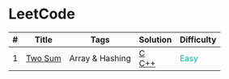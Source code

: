 # LeetCode

<!-- 
<td style="color: rgb(0 184 163)">Easy</td>
<td style="color: rgb(255 192 30)">Medium</td>
<td style="color: rgb(255 55 95)">Hard</td>
-->

<table>
  <thead>
    <tr>
      <th>#</th>
      <th>Title</th>
      <th>Tags</th>
      <th>Solution</th>
      <th>Difficulty</th>
    </tr>
  </thead>
  <tbody>
    <tr>
      <td>1</td>
      <td><a href="https://leetcode.com/problems/two-sum/">Two Sum</a></td>
      <td>
        Array & Hashing
      </td>    
      <td>
        <a href="./C/1.two-sum.c">C</a></br>
        <a href="./C++/array-and-hashing/1.two-sum.cpp">C++</a></br>
      </td>       
      <td style="color: rgb(0 184 163)">Easy</td>
    </tr>
  </tbody>
</table>